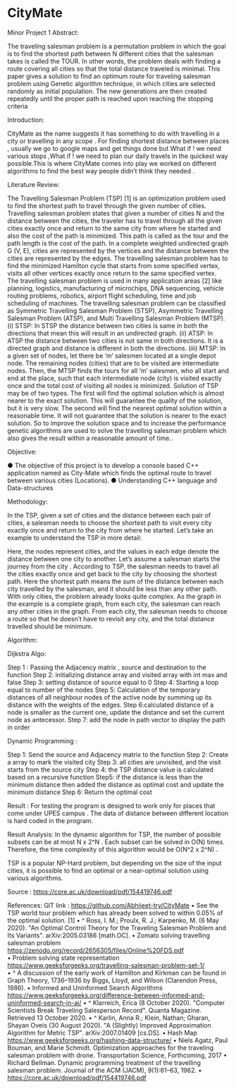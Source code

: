 # CityMate
Minor Project 1 
Abstract:

The traveling salesman problem is a permutation problem in which the goal is to find the shortest path between N different cities that the salesman takes is called the TOUR. In other words, the problem deals with finding a route covering all cities so that the total distance traveled is minimal. This paper gives a solution to find an optimum route for traveling salesman problem using Genetic algorithm technique, in which cities are selected randomly as initial population. The new generations are then created repeatedly until the proper path is reached upon reaching the stopping criteria

Introduction:

CityMate as the name suggests it has something to do with travelling in a city or travelling in any scope . For finding shortest distance between places , usually we go to google maps and get things done but What if ! we need various stops ,What if ! we need to plan our daily travels in the quickest way possible.This is where CityMate comes into play we worked on different algorithms to find the best way people didn’t think they needed .

 Literature Review:
 
The Travelling Salesman Problem (TSP) [1] is an optimization problem used to find the shortest path to travel through the given number of cities. Travelling salesman problem states that given a number of cities N and the distance between the cities, the traveler has to travel through all the given cities exactly once and return to the same city from where he started and also the cost of the path is minimized. This path is called as the tour and the path length is the cost of the path. In a complete weighted undirected graph G (V, E), cities are represented by the vertices and the distance between the cities are represented by the edges. The travelling salesman problem has to find the minimized Hamilton cycle that starts from some specified vertex, visits all other vertices exactly once return to the same specified vertex. The travelling salesman problem is used in many application areas [2] like planning, logistics, manufacturing of microchips, DNA sequencing, vehicle routing problems, robotics, airport flight scheduling, time and job scheduling of machines. The travelling salesman problem can be classified as Symmetric Travelling Salesman Problem (STSP), Asymmetric Travelling Salesman Problem (ATSP), and Multi Travelling Salesman Problem (MTSP). (i) STSP: In STSP the distance between two cities is same in both the directions that mean this will result in an undirected graph. (ii) ATSP: In ATSP the distance between two cities is not same in both directions. It is a directed graph and distance is different in both the directions. (iii) MTSP: In a given set of nodes, let there be ‘m’ salesmen located at a single depot node. The remaining nodes (cities) that are to be visited are intermediate nodes. Then, the MTSP finds the tours for all ‘m’ salesmen, who all start and end at the place, such that each intermediate node (city) is visited exactly once and the total cost of visiting all nodes is minimized. Solution of TSP may be of two types. The first will find the optimal solution which is almost nearer to the exact solution. This will guarantee the quality of the solution, but it is very slow. The second will find the nearest optimal solution within a reasonable time. It will not guarantee that the solution is nearer to the exact solution. So to improve the solution space and to increase the performance genetic algorithms are used to solve the travelling salesman problem which also gives the result within a reasonable amount of time..
 
Objective:

●	The objective of this project is to develop a console based C++ application named as City-Mate which  finds the optimal  route to travel between various cities (Locations).
●	Understanding C++ language and Data-structures


Methodology:

In the TSP, given a set of cities and the distance between each pair of cities, a salesman needs to choose the shortest path to visit every city exactly once and return to the city from where he started.
Let’s take an example to understand the TSP in more detail:
 
Here, the nodes represent cities, and the values in each edge denote the distance between one city to another. Let’s assume a salesman starts the journey from the city  . According to TSP, the salesman needs to travel all the cities exactly once and get back to the city   by choosing the shortest path. Here the shortest path means the sum of the distance between each city travelled by the salesman, and it should be less than any other path.
With only   cities, the problem already looks quite complex. As the graph in the example is a complete graph, from each city, the salesman can reach any other cities in the graph. From each city, the salesman needs to choose a route so that he doesn’t have to revisit any city, and the total distance travelled should be minimum.







Algorithm:

Dijkstra Algo:

Step 1 : Passing the Adjacency matrix , source and destination to the function
Step 2: initializing distance array and visited array with int max and false
Step 3: setting distance of source equal to 0
Step 4: Starting a loop equal to number of the nodes 
Step 5: Calculation of the temporary distances of all neighbour nodes of the active node by summing up its distance with the weights of the edges.
Step 6:calculated distance of a node is smaller as the current one, update the distance and set the current node as antecessor. 
Step 7: add the node in path vector to display the path in order



Dynamic Programming :

Step 1: Send the source and Adjacency matrix  to the function 
Step 2: Create a array to mark the visited city 
Step 3: all cities are unvisited, and the visit starts from the source city
Step 4: the TSP distance value is calculated based on a recursive function
Step5: if the distance is less than the minimum distance then added the distance as optimal cost and update the minimum distance 
Step 6: Return the optimal cost

Result :
For testing the program is designed to work only for places that come under UPES campus .
The data of distance between different location is hard coded in the program.
 




 


Result Analysis:
In the dynamic algorithm for TSP, the number of possible subsets can be at most N x 2^N . Each subset can be solved in O(N) times. Therefore, the time complexity of this algorithm would be O(N^2 x 2^N) .

TSP is a popular NP-Hard problem, but depending on the size of the input cities, it is possible to find an optimal or a near-optimal solution using various algorithms.

 
Source : https://core.ac.uk/download/pdf/154419746.pdf



References:
GIT link : https://github.com/Abhijeet-try/CityMate
•	 See the TSP world tour problem which has already been solved to within 0.05% of the optimal solution. [1]
•	^ Ross, I. M.; Proulx, R. J.; Karpenko, M. (6 May 2020). "An Optimal Control Theory for the Traveling Salesman Problem and Its Variants". arXiv:2005.03186 [math.OC].
•	Zomato solving travelling salesman problem https://zenodo.org/record/2656305/files/Online%20FDS.pdf  
•	Problem solving state representation https://www.geeksforgeeks.org/travelling-salesman-problem-set-1/  
•	^ A discussion of the early work of Hamilton and Kirkman can be found in Graph Theory, 1736–1936 by Biggs, Lloyd, and Wilson (Clarendon Press, 1986).
•	 Informed and Uninformed Search Algorithms https://www.geeksforgeeks.org/difference-between-informed-and-uninformed-search-in-ai/ 
•	^ Klarreich, Erica (8 October 2020). "Computer Scientists Break Traveling Salesperson Record". Quanta Magazine. Retrieved 13 October 2020.
•	^ Karlin, Anna R.; Klein, Nathan; Gharan, Shayan Oveis (30 August 2020). "A (Slightly) Improved Approximation Algorithm for Metric TSP". arXiv:2007.01409 [cs.DS].
•	Hash Map https://www.geeksforgeeks.org/hashing-data-structure/
•	Niels Agatz, Paul Bouman, and Marie Schmidt. Optimization approaches for the traveling salesman problem with drone. Transportation Science, Forthcoming, 2017
•	Richard Bellman. Dynamic programming treatment of the travelling salesman problem. Journal of the ACM (JACM), 9(1):61–63, 1962.
•	https://core.ac.uk/download/pdf/154419746.pdf
